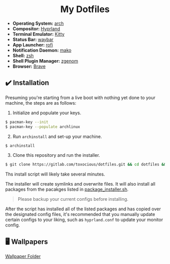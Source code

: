 <h1 align="center">My Dotfiles</h1>

<!-- <img src="assets/preview.png" alt="Rice Showcase" align="right" width="450"> -->

- **Operating System:** [arch](https://archlinux.org/)
- **Compositor:** [Hyprland](https://github.com/hyprwm/Hyprland)
- **Terminal Emulator:** [Kitty](https://github.com/kovidgoyal/kitty)
- **Status Bar:** [waybar](https://github.com/Alexays/Waybar/)
- **App Launcher:** [rofi](https://github.com/lbonn/rofi)
- **Notification Daemon:** [mako](https://github.com/emersion/mako)
- **Shell:** [zsh](https://www.zsh.org/)
- **Shell Plugin Manager:** [zgenom](https://github.com/jandamm/zgenom)
- **Browser:** [Brave](https://brave.com/)



## ✔️ Installation
Presuming you're starting from a live boot with nothing yet done to your machine, the steps are as follows:

1. Initialize and populate your keys.
```sh
$ pacman-key --init
$ pacman-key --populate archlinux
```

2. Run `archinstall` and set-up your machine.
```sh
$ archinstall
```

3. Clone this repository and run the installer.
```sh
$ git clone https://gitlab.com/toxocious/dotfiles.git && cd dotfiles && ./install
```

Ths install script will likely take several minutes.

The installer will create symlinks and overwrite files. It will also install all packages from the pacakges listed in [package_installer.sh](assets/bootstrap/package_installer.sh).
> Please backup your current configs before installing.

After the script has installed all of the listed packages and has copied over the designated config files, it's recommended that you manually update certain configs to your liking, such as `hyprland.conf` to update your monitor config.



## 🖥️ Wallpapers
[Wallpaper Folder](https://gitlab.com/toxocious/dotfiles/-/tree/main/assets/wallpapers "wallpapers folder")
